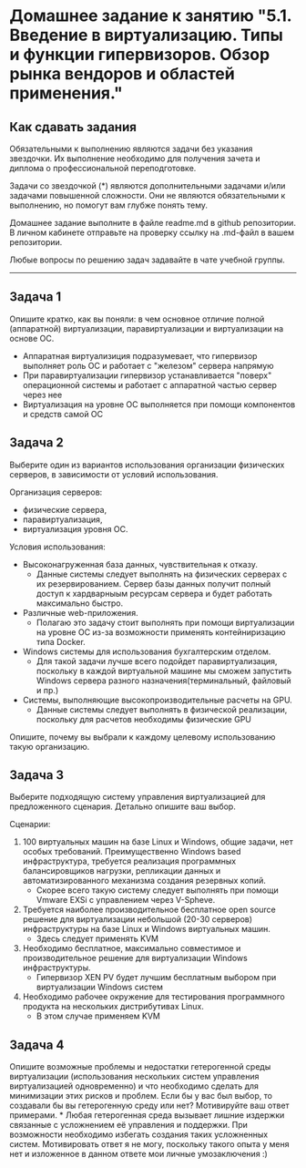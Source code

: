 
# Домашнее задание к занятию "5.1. Введение в виртуализацию. Типы и функции гипервизоров. Обзор рынка вендоров и областей применения."


## Как сдавать задания

Обязательными к выполнению являются задачи без указания звездочки. Их выполнение необходимо для получения зачета и диплома о профессиональной переподготовке.

Задачи со звездочкой (*) являются дополнительными задачами и/или задачами повышенной сложности. Они не являются обязательными к выполнению, но помогут вам глубже понять тему.

Домашнее задание выполните в файле readme.md в github репозитории. В личном кабинете отправьте на проверку ссылку на .md-файл в вашем репозитории.

Любые вопросы по решению задач задавайте в чате учебной группы.

---

## Задача 1

Опишите кратко, как вы поняли: в чем основное отличие полной (аппаратной) виртуализации, паравиртуализации и виртуализации на основе ОС.
* Аппаратная виртуализиция подразумевает, что гипервизор выполняет роль ОС и работает с "железом" сервера напрямую
* При паравиртуализации гипервизор устанавливается "поверх" операционной системы и работает с аппаратной частью сервер через нее
* Виртуализация на уровне ОС выполняется при помощи компонентов и средств самой ОС 

## Задача 2

Выберите один из вариантов использования организации физических серверов, в зависимости от условий использования.

Организация серверов:
- физические сервера,
- паравиртуализация,
- виртуализация уровня ОС.

Условия использования:
- Высоконагруженная база данных, чувствительная к отказу.
  * Данные системы следует выполнять на физических серверах с их резервированием. Сервер базы данных получит полный доступ к хардварныым ресурсам сервера и будет работать максимально быстро.
- Различные web-приложения.
  * Полагаю это задачу стоит выполнять при помощи виртуализации на уровне ОС из-за возможности применять контейниризацию типа Docker.
- Windows системы для использования бухгалтерским отделом.
  * Для такой задачи лучше всего подойдет паравиртуализация, поскольку в каждой виртуальной машине мы сможем запустить Windows сервера разного назначения(терминальный, файловый и пр.)
- Системы, выполняющие высокопроизводительные расчеты на GPU.
  * Данные системы следует выполнять в физической реализации, поскольку для расчетов необходимы физические GPU

Опишите, почему вы выбрали к каждому целевому использованию такую организацию.

## Задача 3

Выберите подходящую систему управления виртуализацией для предложенного сценария. Детально опишите ваш выбор.

Сценарии:

1. 100 виртуальных машин на базе Linux и Windows, общие задачи, нет особых требований. Преимущественно Windows based инфраструктура, требуется реализация программных балансировщиков нагрузки, репликации данных и автоматизированного механизма создания резервных копий.
   * Скорее всего такую систему следует выполнять при помощи Vmware EXSi с управлением через V-Spheve.
2. Требуется наиболее производительное бесплатное open source решение для виртуализации небольшой (20-30 серверов) инфраструктуры на базе Linux и Windows виртуальных машин.
   * Здесь следует применять KVM 
3. Необходимо бесплатное, максимально совместимое и производительное решение для виртуализации Windows инфраструктуры.
   * Гипервизор XEN PV будет лучшим бесплатным выбором при виртуализации Windows систем
4. Необходимо рабочее окружение для тестирования программного продукта на нескольких дистрибутивах Linux.
   * В этом случае применяем KVM

## Задача 4

Опишите возможные проблемы и недостатки гетерогенной среды виртуализации (использования нескольких систем управления виртуализацией одновременно) и что необходимо сделать для минимизации этих рисков и проблем. Если бы у вас был выбор, то создавали бы вы гетерогенную среду или нет? Мотивируйте ваш ответ примерами.
    * Любая гетерогенная среда вызывает лишние издержки связанные с усложнением её управления и поддержки. При возможности необходимо избегать создания таких усложненных систем. Мотивировать ответ я не могу, поскольку такого опыта у меня нет и изложенное в данном ответе мои личные умозаключения :) 